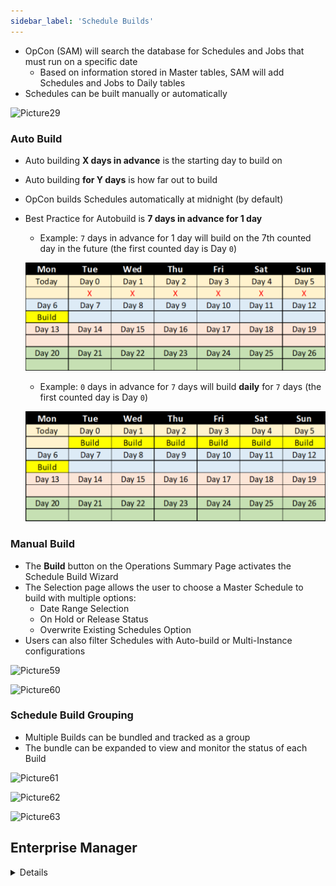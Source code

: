 ```yaml
---
sidebar_label: 'Schedule Builds'
---
```


* OpCon (SAM) will search the database for Schedules and Jobs that must run on a specific date
  * Based on information stored in Master tables, SAM will add Schedules and Jobs to Daily tables
* Schedules can be built manually or automatically

![Picture29](../static/imgbasic/Picture29.png)

### Auto Build

* Auto building **X days in advance** is the starting day to build on
* Auto building **for Y days** is how far out to build
* OpCon builds Schedules automatically at midnight (by default)
* Best Practice for Autobuild is **7 days in advance for 1 day**
 
  * Example: ```7``` days in advance for 1 day will build on the 7th counted day in the future (the first counted day is Day ```0```)

   ![](../static/imgbasic/7-1-build-settings.jpg)

  * Example: ```0``` days in advance for ```7``` days will build **daily** for ```7``` days (the first counted day is Day ```0```)
 
   ![](../static/imgbasic/1-7-build-settings.jpg)


### Manual Build

* The **Build** button on the Operations Summary Page activates the Schedule Build Wizard
* The Selection page allows the user to choose a Master Schedule to build with multiple options:
  * Date Range Selection
  * On Hold or Release Status
  * Overwrite Existing Schedules Option
* Users can also filter Schedules with Auto-build or Multi-Instance configurations

![Picture59](../static/imgbasic/Picture59.png)

![Picture60](../static/imgbasic/Picture60.png)

### Schedule Build Grouping

* Multiple Builds can be bundled and tracked as a group
* The bundle can be expanded to view and monitor the status of each Build

![Picture61](../static/imgbasic/Picture61.png)

![Picture62](../static/imgbasic/Picture62.png)

![Picture63](../static/imgbasic/Picture63.png)

## Enterprise Manager

<details>

#### Autobuild

##### Auto-build Example 1:

![Picture30](../static/imgbasic/Picture30.png)

##### Auto-build Example 2:

![Picture31](../static/imgbasic/Picture31.png)

#### Manual Build

* The **Build Schedules** screen contains a list of Schedules to build, all information needed to build a Schedule, and a Build Results list

![Picture32](../static/imgbasic/Picture32.png)

</details>
